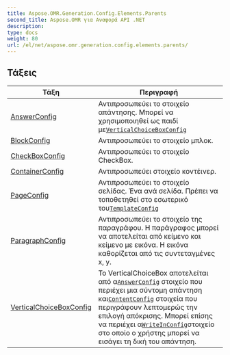 ```yaml
---
title: Aspose.OMR.Generation.Config.Elements.Parents
second_title: Aspose.OMR για Αναφορά API .NET
description: 
type: docs
weight: 80
url: /el/net/aspose.omr.generation.config.elements.parents/
---
```



## Τάξεις

| Τάξη | Περιγραφή |
| --- | --- |
| [AnswerConfig](./answerconfig/) | Αντιπροσωπεύει το στοιχείο απάντησης. Μπορεί να χρησιμοποιηθεί ως παιδί με[`VerticalChoiceBoxConfig`](../aspose.omr.generation.config.elements.parents/verticalchoiceboxconfig/) |
| [BlockConfig](./blockconfig/) | Αντιπροσωπεύει το στοιχείο μπλοκ. |
| [CheckBoxConfig](./checkboxconfig/) | Αντιπροσωπεύει το στοιχείο CheckBox. |
| [ContainerConfig](./containerconfig/) | Αντιπροσωπεύει στοιχείο κοντέινερ. |
| [PageConfig](./pageconfig/) | Αντιπροσωπεύει το στοιχείο σελίδας. Ένα ανά σελίδα. Πρέπει να τοποθετηθεί στο εσωτερικό του[`TemplateConfig`](../aspose.omr.generation.config/templateconfig/) |
| [ParagraphConfig](./paragraphconfig/) | Αντιπροσωπεύει το στοιχείο της παραγράφου. Η παράγραφος μπορεί να αποτελείται από κείμενο και κείμενο με εικόνα. Η εικόνα καθορίζεται από τις συντεταγμένες x, y. |
| [VerticalChoiceBoxConfig](./verticalchoiceboxconfig/) | Το VerticalChoiceBox αποτελείται από α[`AnswerConfig`](../aspose.omr.generation.config.elements.parents/answerconfig/) στοιχείο που περιέχει μια σύντομη απάντηση και[`ContentConfig`](../aspose.omr.generation.config.elements/contentconfig/) στοιχεία που περιγράφουν λεπτομερώς την επιλογή απόκρισης. Μπορεί επίσης να περιέχει α[`WriteInConfig`](../aspose.omr.generation.config.elements/writeinconfig/)στοιχείο στο οποίο ο χρήστης μπορεί να εισάγει τη δική του απάντηση. |



